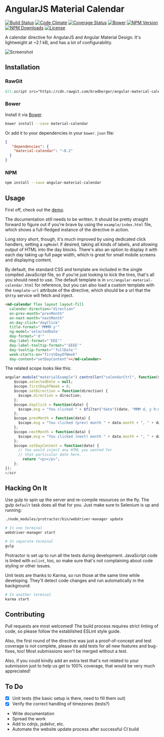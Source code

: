# AngularJS Material Calendar

[![Build Status](https://semaphoreci.com/api/v1/projects/be573f04-507e-4659-ad3b-0611db2227eb/540401/badge.svg)](https://semaphoreci.com/brad/angular-material-calendar)
[![Code Climate](https://codeclimate.com/github/bradberger/angular-material-calendar/badges/gpa.svg)](https://codeclimate.com/github/bradberger/angular-material-calendar)
[![Coverage Status](https://coveralls.io/repos/bradberger/angular-material-calendar/badge.svg?branch=master&service=github)](https://coveralls.io/github/bradberger/angular-material-calendar?branch=master)
[![Bower](https://img.shields.io/bower/v/material-calendar.svg?style=flat-square)](http://bower.io/search/?q=material-calendar)
[![NPM Version](https://img.shields.io/npm/v/angular-material-calendar.svg?style=flat-square)](https://npmjs.org/angular-material-calendar)
[![NPM Downloads](https://img.shields.io/npm/dt/angular-material-calendar.svg?style=flat-square)](https://npmjs.org/angular-material-calendar)
[![License](https://img.shields.io/npm/l/angular-material-calendar.svg?style=flat-square)](https://www.mozilla.org/en-US/MPL/2.0/)

A calendar directive for AngularJS and Angular Material Design.
It's lightweight at ~2.1 kB, and has a lot of configurability.

![Screenshot](http://i.imgur.com/Ckcq2a2.png)

## Installation

### RawGit

```html
&lt;script src="https://cdn.rawgit.com/bradberger/angular-material-calendar/master/dist/angular-material-calendar.js"&gt;&lt;script&gt;
```

### Bower

Install it via [Bower](//bower.io)

```bash
bower install --save material-calendar
```

Or add it to your dependencies in your `bower.json` file:

```json
{
   "dependencies": {
    "material-calendar": "~0.2"
  }
}
```

### NPM

```bash
npm install --save angular-material-calendar
```

## Usage

First off, check out the [demo](https://angular-material-calendar.bradb.net).

The documentation still needs to be written. It should be pretty
straight forward to figure out if you're brave by using the
`example/index.html` file, which shows a full-fledged instance
of the directive in action.

Long story short, though, it's much improved by using dedicated
click handlers, setting a `ngModel` if desired, taking all
kinds of labels, and allowing output of HTML into the day blocks.
There's also an option to display it with each day taking up full page
width, which is great for small mobile screens and displaying content.

By default, the standard CSS and template are included in the single
compiled JavaScript file, so if you're just looking to kick the tires,
that's all you should need to use. The default template is in
`src/angular-material-calendar.html` for reference, but you can also
load a custom template with the `template-url` attribute of the
directive, which should be a url that the `$http` service will fetch
and inject.

```html
<md-calendar flex layout layout-fill
  calendar-direction="direction"
  on-prev-month="prevMonth"
  on-next-month="nextMonth"
  on-day-click="dayClick"
  title-format="'MMMM y'"
  ng-model='selectedDate'
  day-format="'d'"
  day-label-format="'EEE'"
  day-label-tooltip-format="'EEEE'"
  day-tooltip-format="'fullDate'"
  week-starts-on="firstDayOfWeek"
  day-content="setDayContent"></md-calendar>
```

The related scope looks like this:

```javascript
angular.module("materialExample").controller("calendarCtrl", function($scope, $filter) {
    $scope.selectedDate = null;
    $scope.firstDayOfWeek = 0;
    $scope.setDirection = function(direction) {
      $scope.direction = direction;
    };
    $scope.dayClick = function(date) {
      $scope.msg = "You clicked " + $filter("date")(date, "MMM d, y h:mm:ss a Z");
    };
    $scope.prevMonth = function(data) {
      $scope.msg = "You clicked (prev) month " + data.month + ", " + data.year;
    };
    $scope.nextMonth = function(data) {
      $scope.msg = "You clicked (next) month " + data.month + ", " + data.year;
    };
    $scope.setDayContent = function(date) {
      // You would inject any HTML you wanted for
      // that particular date here.
        return "<p></p>";
    };
});
</scr
```

## Hacking On It

Use gulp to spin up the server and re-compile resources on the fly. The
gulp `default` task does all that for you. Just make sure to Selenium is
up and running:

```bash
./node_modules/protractor/bin/webdriver-manager update
```

```bash
# In one terminal
webdriver-manager start
```

```bash
# In separate terminal
gulp
```

Protractor is set up to run all the tests during development. JavaScript code
is linted with `eslint`, too, so make sure that's not complaining about code
styling or other issues.

Unit tests are thanks to Karma, so run those at the same time while developing.
They'll detect code changes and run automatically in the background:

```bash
# In another terminal
karma start
```

## Contributing

Pull requests are most welcomed! The build process requires strict linting
of code, so please follow the established ESLint style guide.

Also, the first round of the directive was just a proof-of-concept and test
coverage is not complete, please do add tests for all new features and
bug-fixes, too! Most submissions won't be merged without a test.

Also, if you could kindly add an extra test that's not related to your
submission just to help us get to 100% coverage, that would be very much
appreciated!

## To Do

- [X] Unit tests (the basic setup is there, need to fill them out)
- [X] Verify the correct handling of timezones (tests?)
- Write documentation
- Spread the work
- Add to cdnjs, jsdelivr, etc.
- Automate the website update process after successful CI build
